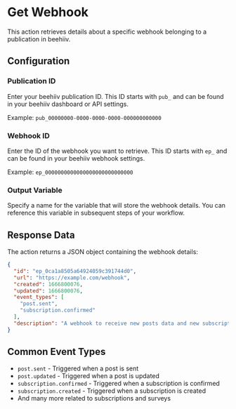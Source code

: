 # Get Webhook

This action retrieves details about a specific webhook belonging to a publication in beehiiv.

## Configuration

### Publication ID
Enter your beehiiv publication ID. This ID starts with `pub_` and can be found in your beehiiv dashboard or API settings.

Example: `pub_00000000-0000-0000-0000-000000000000`

### Webhook ID
Enter the ID of the webhook you want to retrieve. This ID starts with `ep_` and can be found in your beehiiv webhook settings.

Example: `ep_0000000000000000000000000000`

### Output Variable
Specify a name for the variable that will store the webhook details. You can reference this variable in subsequent steps of your workflow.

## Response Data

The action returns a JSON object containing the webhook details:

```json
{
  "id": "ep_0ca1a8505a64924059c391744d0",
  "url": "https://example.com/webhook",
  "created": 1666800076,
  "updated": 1666800076,
  "event_types": [
    "post.sent",
    "subscription.confirmed"
  ],
  "description": "A webhook to receive new posts data and new subscription confirmations."
}
```

## Common Event Types
- `post.sent` - Triggered when a post is sent
- `post.updated` - Triggered when a post is updated
- `subscription.confirmed` - Triggered when a subscription is confirmed
- `subscription.created` - Triggered when a subscription is created
- And many more related to subscriptions and surveys